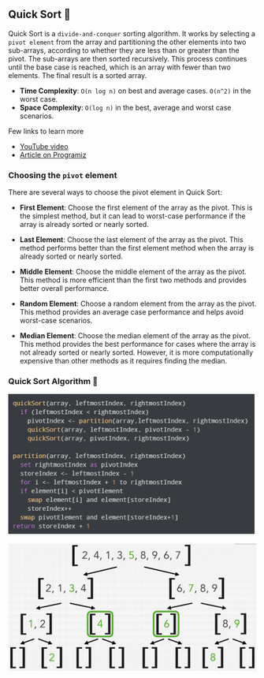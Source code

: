 ## Quick Sort 🤔
Quick Sort is a `divide-and-conquer` sorting algorithm. It works by selecting a `pivot element` from the array and 
partitioning the other elements into two sub-arrays, according to whether they are less than or greater than 
the pivot. The sub-arrays are then sorted recursively. This process continues until the base case is reached, 
which is an array with fewer than two elements. The final result is a sorted array.

* **Time Complexity**: `O(n log n)` on best and average cases. `O(n^2)` in the worst case.
* **Space Complexity**: `O(log n)` in the best, average and worst case scenarios.

Few links to learn more 
* [YouTube video](https://www.youtube.com/watch?v=h8eyY7dIiN4)
* [Article on Programiz](https://www.programiz.com/dsa/quick-sort)

### Choosing the `pivot` element
There are several ways to choose the pivot element in Quick Sort:

* **First Element**: Choose the first element of the array as the pivot. This is the simplest method, but it can 
lead to worst-case performance if the array is already sorted or nearly sorted.

* **Last Element**: Choose the last element of the array as the pivot. This method performs better than the first 
element method when the array is already sorted or nearly sorted.

* **Middle Element**: Choose the middle element of the array as the pivot. This method is more efficient than the 
first two methods and provides better overall performance.

* **Random Element**: Choose a random element from the array as the pivot. This method provides an average case 
performance and helps avoid worst-case scenarios.

* **Median Element**: Choose the median element of the array as the pivot. This method provides the best performance 
for cases where the array is not already sorted or nearly sorted. However, it is more computationally expensive 
than other methods as it requires finding the median.

### Quick Sort Algorithm 🙋

<img src="img_1.PNG" alt="Quick Sort Algorithm" width="500"/>
<br/>
<br/>
<img src="img.PNG" alt="Quick Sort Algorithm" width="800"/>


[//]: # (adding additional margin from bottom)
<br>
<br>
<br>
<br>

